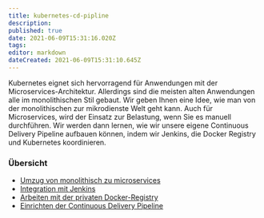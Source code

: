 ```yaml
---
title: kubernetes-cd-pipline
description: 
published: true
date: 2021-06-09T15:31:16.020Z
tags: 
editor: markdown
dateCreated: 2021-06-09T15:31:10.645Z
---
```


Kubernetes eignet sich hervorragend für Anwendungen mit der Microservices-Architektur. Allerdings sind die meisten alten Anwendungen alle im monolithischen Stil gebaut. Wir geben Ihnen eine Idee, wie man von der monolithischen zur mikrodienste Welt geht kann. 
Auch für Microservices, wird der Einsatz zur Belastung, wenn Sie es manuell durchführen. Wir werden dann lernen, wie wir unsere eigene Continuous Delivery Pipeline aufbauen können, indem wir Jenkins, die Docker Registry und Kubernetes koordinieren.

### Übersicht

* [Umzug von monolithisch zu microservices](../kubernetes-cd-pipline-monolitisch-microservices)
* [Integration mit Jenkins](../kubernetes-cd-pipline-jenkins-integration)
* [Arbeiten mit der privaten Docker-Registry](../kubernetes-cd-pipline-private-docker-registry)
* [Einrichten der Continuous Delivery Pipeline](../kubernetes-cd-pipline-erstellen)